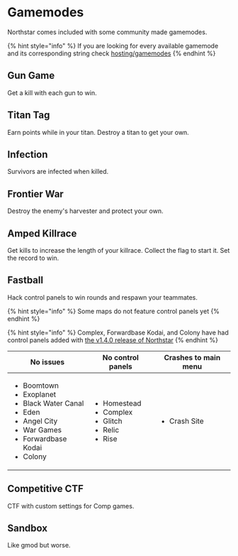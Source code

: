 # Gamemodes

Northstar comes included with some community made gamemodes.

{% hint style="info" %}
If you are looking for every available gamemode and its corresponding string check [hosting/gamemodes](../../hosting-a-server-with-northstar/dedicated-server/README.md#gamemodes)
{% endhint %}

## Gun Game

Get a kill with each gun to win.

## Titan Tag

Earn points while in your titan. Destroy a titan to get your own.

## Infection

Survivors are infected when killed.

## Frontier War

Destroy the enemy's harvester and protect your own.

## Amped Killrace

Get kills to increase the length of your killrace. Collect the flag to start it. Set the record to win.

## Fastball

Hack control panels to win rounds and respawn your teammates.

{% hint style="info" %}
Some maps do not feature control panels yet
{% endhint %}

{% hint style="info" %}
Complex, Forwardbase Kodai, and Colony have had control panels added with [the v1.4.0 release of Northstar](https://github.com/R2Northstar/Northstar/releases/tag/v1.4.0)
{% endhint %}

| No issues                                                                                                                                                         | No control panels                                                                     | Crashes to main menu         |
| ----------------------------------------------------------------------------------------------------------------------------------------------------------------- | ------------------------------------------------------------------------------------- | ---------------------------- |
| <ul><li>Boomtown</li><li>Exoplanet</li><li>Black Water Canal</li><li>Eden</li><li>Angel City</li><li>War Games</li><li>Forwardbase Kodai</li><li>Colony</li></ul> | <ul><li>Homestead</li><li>Complex</li><li>Glitch</li><li>Relic</li><li>Rise</li></ul> | <ul><li>Crash Site</li></ul> |

## Competitive CTF

CTF with custom settings for Comp games.

## Sandbox

Like gmod but worse.

